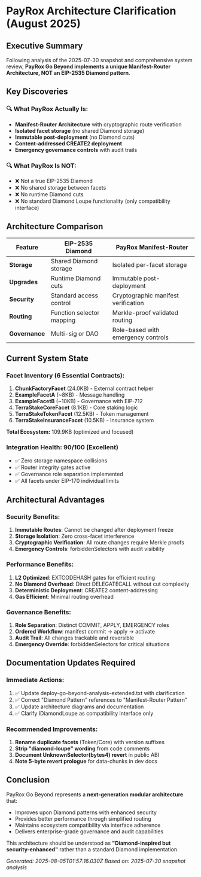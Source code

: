 # PayRox Architecture Clarification (August 2025)

## Executive Summary

Following analysis of the 2025-07-30 snapshot and comprehensive system review, **PayRox Go Beyond implements a unique Manifest-Router Architecture, NOT an EIP-2535 Diamond pattern**.

## Key Discoveries

### 🔍 **What PayRox Actually Is:**
- **Manifest-Router Architecture** with cryptographic route verification
- **Isolated facet storage** (no shared Diamond storage)
- **Immutable post-deployment** (no Diamond cuts)
- **Content-addressed CREATE2 deployment**
- **Emergency governance controls** with audit trails

### 🔍 **What PayRox Is NOT:**
- ❌ Not a true EIP-2535 Diamond
- ❌ No shared storage between facets
- ❌ No runtime Diamond cuts
- ❌ No standard Diamond Loupe functionality (only compatibility interface)

## Architecture Comparison

| Feature | EIP-2535 Diamond | PayRox Manifest-Router |
|---------|------------------|------------------------|
| **Storage** | Shared Diamond storage | Isolated per-facet storage |
| **Upgrades** | Runtime Diamond cuts | Immutable post-deployment |
| **Security** | Standard access control | Cryptographic manifest verification |
| **Routing** | Function selector mapping | Merkle-proof validated routing |
| **Governance** | Multi-sig or DAO | Role-based with emergency controls |

## Current System State

### **Facet Inventory (6 Essential Contracts):**
1. **ChunkFactoryFacet** (24.0KB) - External contract helper
2. **ExampleFacetA** (~8KB) - Message handling
3. **ExampleFacetB** (~10KB) - Governance with EIP-712
4. **TerraStakeCoreFacet** (8.1KB) - Core staking logic
5. **TerraStakeTokenFacet** (12.5KB) - Token management  
6. **TerraStakeInsuranceFacet** (10.5KB) - Insurance system

**Total Ecosystem:** 109.9KB (optimized and focused)

### **Integration Health:** 90/100 (Excellent)
- ✅ Zero storage namespace collisions
- ✅ Router integrity gates active
- ✅ Governance role separation implemented
- ✅ All facets under EIP-170 individual limits

## Architectural Advantages

### **Security Benefits:**
1. **Immutable Routes**: Cannot be changed after deployment freeze
2. **Storage Isolation**: Zero cross-facet interference
3. **Cryptographic Verification**: All route changes require Merkle proofs
4. **Emergency Controls**: forbiddenSelectors with audit visibility

### **Performance Benefits:**
1. **L2 Optimized**: EXTCODEHASH gates for efficient routing
2. **No Diamond Overhead**: Direct DELEGATECALL without cut complexity
3. **Deterministic Deployment**: CREATE2 content-addressing
4. **Gas Efficient**: Minimal routing overhead

### **Governance Benefits:**
1. **Role Separation**: Distinct COMMIT, APPLY, EMERGENCY roles
2. **Ordered Workflow**: manifest commit → apply → activate
3. **Audit Trail**: All changes trackable and reversible
4. **Emergency Override**: forbiddenSelectors for critical situations

## Documentation Updates Required

### **Immediate Actions:**
1. ✅ Update deploy-go-beyond-analysis-extended.txt with clarification
2. ✅ Correct "Diamond Pattern" references to "Manifest-Router Pattern"  
3. ✅ Update architecture diagrams and documentation
4. ✅ Clarify IDiamondLoupe as compatibility interface only

### **Recommended Improvements:**
1. **Rename duplicate facets** (Token/Core) with version suffixes
2. **Strip "diamond-loupe" wording** from code comments
3. **Document UnknownSelector(bytes4) revert** in public ABI
4. **Note 5-byte revert prologue** for data-chunks in dev docs

## Conclusion

PayRox Go Beyond represents a **next-generation modular architecture** that:
- Improves upon Diamond patterns with enhanced security
- Provides better performance through simplified routing
- Maintains ecosystem compatibility via interface adherence
- Delivers enterprise-grade governance and audit capabilities

This architecture should be understood as **"Diamond-inspired but security-enhanced"** rather than a standard Diamond implementation.

*Generated: 2025-08-05T01:57:16.030Z*
*Based on: 2025-07-30 snapshot analysis*
